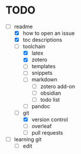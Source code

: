 # TODO

- [ ] readme
  - [x] how to open an issue
  - [x] toc descriptions
  - [ ] toolchain
    - [x] latex
    - [x] zotero
    - [ ] templates
    - [ ] snippets
    - [ ] markdown
      - [ ] zotero add-on
      - [ ] obsidian
      - [ ] todo list
    - [ ] pandoc
  - [ ] git
    - [x] version control
    - [ ] overleaf
    - [ ] pull requests
- [ ] learning git
  - [ ] edit

